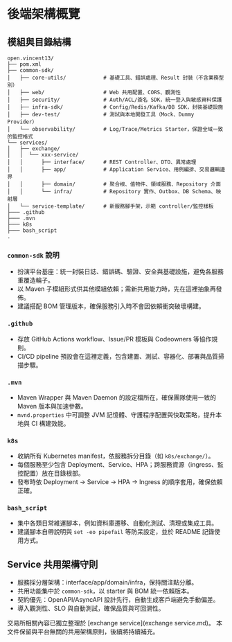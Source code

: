 # 後端架構概覽

## 模組與目錄結構
```
open.vincent13/
├── pom.xml
├── common-sdk/
│   ├── core-utils/            # 基礎工具、錯誤處理、Result 封裝（不含業務型別）
│   ├── web/                   # Web 共用配置、CORS、觀測性
│   ├── security/              # Auth/ACL/簽名 SDK，統一登入與敏感資料保護
│   ├── infra-sdk/             # Config/Redis/Kafka/DB SDK，封裝基礎設施
│   ├── dev-test/              # 測試與本地開發工具（Mock、Dummy Provider）
│   └── observability/         # Log/Trace/Metrics Starter，保證全域一致的監控格式
└── services/
│   ├── exchange/      
│   │  └── xxx-service/
│   │      ├── interface/      # REST Controller、DTO、異常處理
│   │      ├── app/            # Application Service、用例編排、交易邏輯邊界
│   │      ├── domain/         # 聚合根、值物件、領域服務、Repository 介面
│   │      └── infra/          # Repository 實作、Outbox、DB Schema、映射層        
│   └── service-template/      # 新服務腳手架，示範 controller/監控樣板
├─── .github
├─── .mvn
├─── k8s
├─── bash_script
.  
```

### `common-sdk` 說明
- 扮演平台基座：統一封裝日誌、錯誤碼、驗證、安全與基礎設施，避免各服務重覆造輪子。
- 以 Maven 子模組形式供其他模組依賴；需新共用能力時，先在這裡抽象再發佈。
- 建議搭配 BOM 管理版本，確保服務引入時不會因依賴衝突破壞構建。

### `.github`
- 存放 GitHub Actions workflow、Issue/PR 模板與 Codeowners 等協作規則。
- CI/CD pipeline 預設會在這裡定義，包含建置、測試、容器化、部署與品質掃描步驟。

### `.mvn`
- Maven Wrapper 與 Maven Daemon 的設定檔所在，確保團隊使用一致的 Maven 版本與加速參數。
- `mvnd.properties` 中可調整 JVM 記憶體、守護程序配置與快取策略，提升本地與 CI 構建效能。

### `k8s`
- 收納所有 Kubernetes manifest，依服務拆分目錄（如 `k8s/exchange/`）。
- 每個服務至少包含 Deployment、Service、HPA；跨服務資源（ingress、監控配置）放在目錄根部。
- 發布時依 Deployment → Service → HPA → Ingress 的順序套用，確保依賴正確。

### `bash_script`
- 集中各類日常維運腳本，例如資料庫遷移、自動化測試、清理或集成工具。
- 建議腳本自帶說明與 `set -eo pipefail` 等防呆設定，並於 README 記錄使用方式。

## Service 共用架構守則
- 服務採分層架構：interface/app/domain/infra，保持關注點分離。
- 共用功能集中於 `common-sdk`，以 starter 與 BOM 統一依賴版本。
- 契約優先：OpenAPI/AsyncAPI 設計先行，自動生成客戶端避免手動偏差。
- 導入觀測性、SLO 與自動測試，確保品質與可回溯性。

交易所相關內容已獨立整理於 [exchange service](exchange service.md)。
本文件保留與平台無關的共用架構原則，後續將持續補充。
